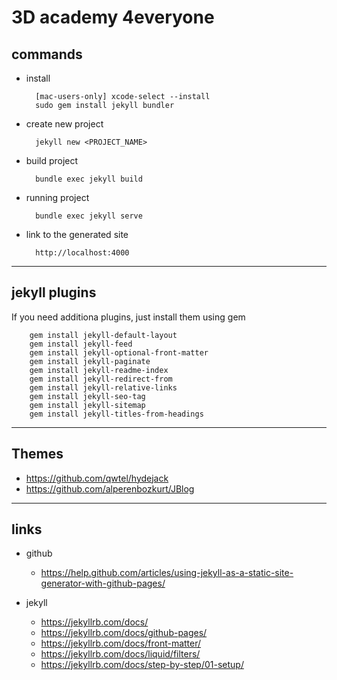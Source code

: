 # 3D academy 4everyone

## commands

* install

		[mac-users-only] xcode-select --install
		sudo gem install jekyll bundler

* create new project

		jekyll new <PROJECT_NAME>

* build project

		bundle exec jekyll build

* running project

		bundle exec jekyll serve

* link to the generated site

		http://localhost:4000

---

## jekyll plugins

If you need additiona plugins, just install them using gem

		gem install jekyll-default-layout
		gem install jekyll-feed
		gem install jekyll-optional-front-matter
		gem install jekyll-paginate
		gem install jekyll-readme-index
		gem install jekyll-redirect-from
		gem install jekyll-relative-links
		gem install jekyll-seo-tag
		gem install jekyll-sitemap
		gem install jekyll-titles-from-headings

---

## Themes

* https://github.com/qwtel/hydejack
* https://github.com/alperenbozkurt/JBlog

---

## links

* github
	* https://help.github.com/articles/using-jekyll-as-a-static-site-generator-with-github-pages/

* jekyll
	* https://jekyllrb.com/docs/
	* https://jekyllrb.com/docs/github-pages/
	* https://jekyllrb.com/docs/front-matter/
	* https://jekyllrb.com/docs/liquid/filters/
	* https://jekyllrb.com/docs/step-by-step/01-setup/

